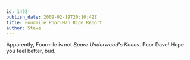 ```yaml
---
id: 1492
publish_date: 2009-02-19T20:10:42Z
title: Fourmile Poor-Man Ride Report
author: Steve
---
```

Apparently, Fourmile is not _Spare Underwood's Knees_. Poor Dave! Hope you feel better, bud.